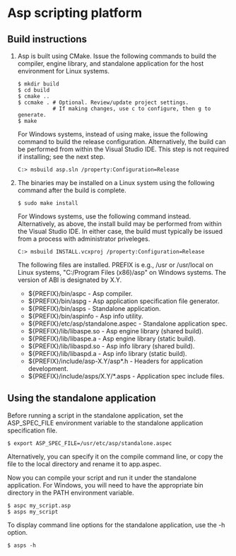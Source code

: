 Asp scripting platform
======================

Build instructions
------------------

1.  Asp is built using CMake. Issue the following commands to build the
    compiler, engine library, and standalone application for the host
    environment for Linux systems.

    ```
    $ mkdir build
    $ cd build
    $ cmake ..
    $ ccmake . # Optional. Review/update project settings.
               # If making changes, use c to configure, then g to generate.
    $ make
    ```

    For Windows systems, instead of using make, issue the following command
    to build the release configuration. Alternatively, the build can be
    performed from within the Visual Studio IDE. This step is not required if
    installing; see the next step.

    ```
    C:> msbuild asp.sln /property:Configuration=Release
    ```

2.  The binaries may be installed on a Linux system using the following command
    after the build is complete.

    ```
    $ sudo make install
    ```

    For Windows systems, use the following command instead. Alternatively,
    as above, the install build may be performed from within the Visual Studio
    IDE. In either case, the build must typically be issued from a process with
    administrator priveleges.

    ```
    C:> msbuild INSTALL.vcxproj /property:Configuration=Release
    ```

    The following files are installed. PREFIX is e.g., /usr or /usr/local on
    Linux systems, "C:/Program Files (x86)/asp" on Windows systems. The version
    of ABI is designated by X.Y.

    - ${PREFIX}/bin/aspc - Asp compiler.
    - ${PREFIX}/bin/aspg - Asp application specification file generator.
    - ${PREFIX}/bin/asps - Standalone application.
    - ${PREFIX}/bin/aspinfo - Asp info utility.
    - ${PREFIX}/etc/asp/standalone.aspec - Standalone application spec.
    - ${PREFIX}/lib/libaspe.so - Asp engine library (shared build).
    - ${PREFIX}/lib/libaspe.a - Asp engine library (static build).
    - ${PREFIX}/lib/libaspd.so - Asp info library (shared build).
    - ${PREFIX}/lib/libaspd.a - Asp info library (static build).
    - ${PREFIX}/include/asp-X.Y/asp*.h - Headers for application development.
    - ${PREFIX}/include/asps/X.Y/*.asps - Application spec include files.

Using the standalone application
--------------------------------

Before running a script in the standalone application, set the ASP_SPEC_FILE
environment variable to the standalone application specification file.

```
$ export ASP_SPEC_FILE=/usr/etc/asp/standalone.aspec
```

Alternatively, you can specify it on the compile command line, or copy the
file to the local directory and rename it to app.aspec.

Now you can compile your script and run it under the standalone application.
For Windows, you will need to have the appropriate bin directory in the PATH
environment variable.

```
$ aspc my_script.asp
$ asps my_script
```

To display command line options for the standalone application, use the -h
option.

```
$ asps -h
```
